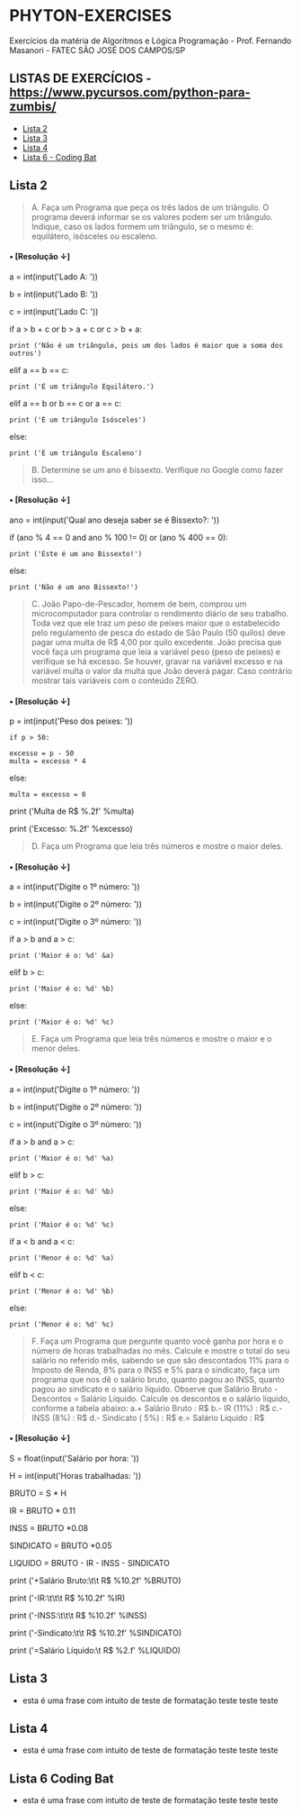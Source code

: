 # PHYTON-EXERCISES
Exercícios da matéria de Algoritmos e Lógica Programação - Prof. Fernando Masanori - FATEC SÃO JOSÉ DOS CAMPOS/SP
## LISTAS DE EXERCÍCIOS - https://www.pycursos.com/python-para-zumbis/
- [Lista 2](##Lista-2)
- [Lista 3](##Lista-3)
- [Lista 4](##Lista-4)
- [Lista 6 - Coding Bat](##Lista-6-Coding-Bat)

## Lista 2
> A. Faça um Programa que peça os três lados de um triângulo. O programa deverá informar se os valores podem ser um triângulo. Indique, caso os lados formem um triângulo, se o mesmo é: equilátero, isósceles ou escaleno.

#### • [Resolução ↓]

a = int(input('Lado A: '))

b = int(input('Lado B: '))

c = int(input('Lado C: '))

if a > b + c or b > a + c or c > b + a:
    
    print ('Não é um triângulo, pois um dos lados é maior que a soma dos outros')

elif a == b == c:
    
    print ('É um triângulo Equilátero.')

elif a == b or b == c or a == c:
    
    print ('É um triângulo Isósceles')

else:
    
    print ('É um triângulo Escaleno')


> B. Determine se um ano é bissexto. Verifique no Google como fazer isso...

#### • [Resolução ↓]

ano = int(input('Qual ano deseja saber se é Bissexto?: '))

if (ano % 4 == 0 and ano % 100 != 0) or (ano % 400 == 0):
    
    print ('Este é um ano Bissexto!')

else:
    
    print ('Não é um ano Bissexto!')


> C. João Papo-de-Pescador, homem de bem, comprou um microcomputador para controlar o rendimento diário de
seu trabalho. Toda vez que ele traz um peso de peixes maior que o estabelecido pelo regulamento de pesca do
estado de São Paulo (50 quilos) deve pagar uma multa de R$ 4,00 por quilo excedente. João precisa que você
faça um programa que leia a variável peso (peso de peixes) e verifique se há excesso. Se houver, gravar na
variável excesso e na variável multa o valor da multa que João deverá pagar. Caso contrário mostrar tais
variáveis com o conteúdo ZERO.

#### • [Resolução ↓]

p = int(input('Peso dos peixes: '))

    if p > 50:
    
    excesso = p - 50
    multa = excesso * 4

else:
    
    multa = excesso = 0

print ('Multa de R$ %.2f' %multa)

print ('Excesso: %.2f' %excesso)


> D. Faça um Programa que leia três números e mostre o maior deles.

#### • [Resolução ↓]

a = int(input('Digite o 1º número: '))

b = int(input('Digite o 2º número: '))

c = int(input('Digite o 3º número: '))

if a > b and a > c:
    
    print ('Maior é o: %d' &a)
elif b > c:
    
    print ('Maior é o: %d' %b)
else:
    
    print ('Maior é o: %d' %c)


> E. Faça um Programa que leia três números e mostre o maior e o menor deles.

#### • [Resolução ↓] 

a = int(input('Digite o 1º número: '))

b = int(input('Digite o 2º número: '))

c = int(input('Digite o 3º número: '))

if a > b and a > c:
    
    print ('Maior é o: %d' %a)
elif b > c:
    
    print ('Maior é o: %d' %b)
else:
    
    print ('Maior é o: %d' %c)

if a < b and a < c:
    
    print ('Menor é o: %d' %a)
elif b < c:
    
    print ('Menor é o: %d' %b)
else:
    
    print ('Menor é o: %d' %c)


> F. Faça um Programa que pergunte quanto você ganha por hora e o número de horas trabalhadas no mês. Calcule
e mostre o total do seu salário no referido mês, sabendo se que são descontados 11% para o Imposto de Renda,
8% para o INSS e 5% para o sindicato, faça um programa que nos dê o salário bruto, quanto pagou ao INSS, quanto pagou ao sindicato
e  o salário líquido. Observe que Salário Bruto - Descontos = Salário Líquido. Calcule os descontos e o salário líquido, conforme a tabela abaixo:
a.+ Salário Bruto : R$
b.- IR (11%) : R$
c.- INSS (8%) : R$
d.- Sindicato ( 5%) : R$
e.= Salário Liquido : R$

#### • [Resolução ↓]

S = float(input('Salário por hora: '))

H = int(input('Horas trabalhadas: '))

BRUTO = S * H

IR = BRUTO * 0.11

INSS = BRUTO *0.08

SINDICATO = BRUTO *0.05

LIQUIDO = BRUTO - IR - INSS - SINDICATO

print ('+Salário Bruto:\t\t R$ %10.2f' %BRUTO)

print ('-IR:\t\t\t R$ %10.2f' %IR)

print ('-INSS:\t\t\t R$ %10.2f' %INSS)

print ('-Sindicato:\t\t R$ %10.2f' %SINDICATO)

print ('=Salário Líquido:\t R$ %2.f' %LIQUIDO)

## Lista 3
- esta é uma frase com intuito de teste de formatação
teste
teste
teste

## Lista 4
- esta é uma frase com intuito de teste de formatação
teste
teste
teste

## Lista 6 Coding Bat
- esta é uma frase com intuito de teste de formatação
teste
teste
teste
